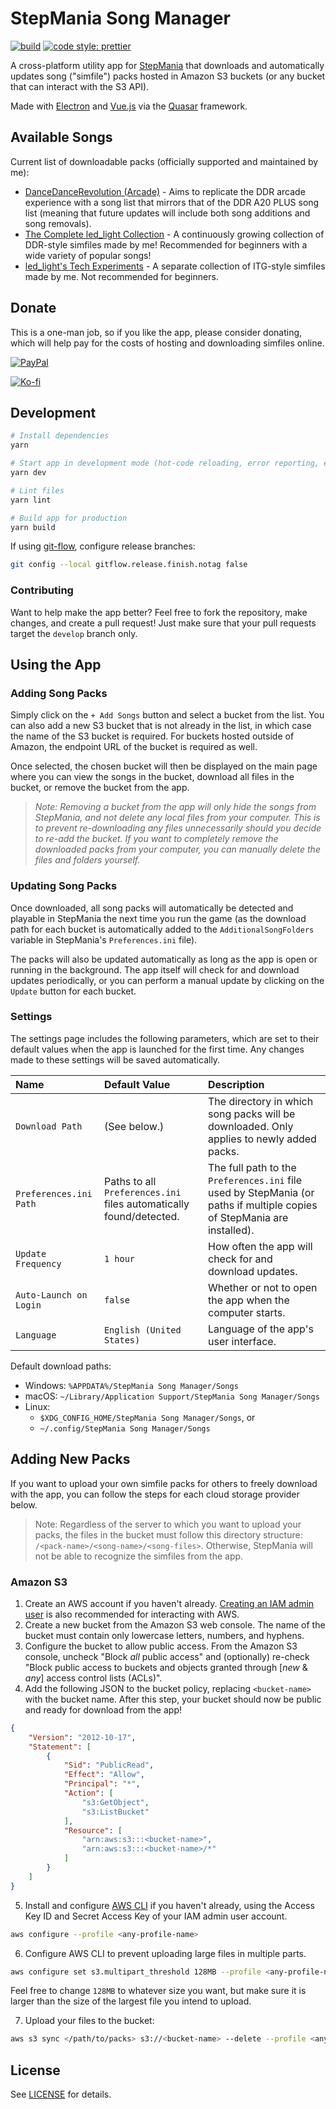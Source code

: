 # StepMania Song Manager

[![build](https://github.com/edward-ly/stepmania-song-manager/actions/workflows/main.yml/badge.svg?branch=master)](https://github.com/edward-ly/stepmania-song-manager/actions/workflows/main.yml)
[![code style: prettier](https://img.shields.io/badge/code_style-prettier-ff69b4.svg)](https://github.com/prettier/prettier)

A cross-platform utility app for [StepMania](https://github.com/stepmania/stepmania) that downloads and automatically updates song ("simfile") packs hosted in Amazon S3 buckets (or any bucket that can interact with the S3 API).

Made with [Electron](https://www.electronjs.org/) and [Vue.js](https://vuejs.org/) via the [Quasar](https://quasar.dev/) framework.

## Available Songs

Current list of downloadable packs (officially supported and maintained by me):

-   [DanceDanceRevolution (Arcade)](https://p.eagate.573.jp/game/ddr/ddra20/p/index.html) - Aims to replicate the DDR arcade experience with a song list that mirrors that of the DDR A20 PLUS song list (meaning that future updates will include both song additions and song removals).
-   [The Complete led_light Collection](https://zenius-i-vanisher.com/v5.2/viewsimfilecategory.php?categoryid=821) - A continuously growing collection of DDR-style simfiles made by me!
    Recommended for beginners with a wide variety of popular songs!
-   [led_light's Tech Experiments](https://zenius-i-vanisher.com/v5.2/viewsimfilecategory.php?categoryid=821) - A separate collection of ITG-style simfiles made by me.
    Not recommended for beginners.

## Donate

This is a one-man job, so if you like the app, please consider donating, which will help pay for the costs of hosting and downloading simfiles online.

[![PayPal](https://www.paypalobjects.com/en_US/i/btn/btn_donateCC_LG.gif)](https://www.paypal.com/donate?hosted_button_id=R3F883NUQFLP2)

[![Ko-fi](https://ko-fi.com/img/githubbutton_sm.svg)](https://ko-fi.com/Z8Z42UJNY)

## Development

```bash
# Install dependencies
yarn

# Start app in development mode (hot-code reloading, error reporting, etc.)
yarn dev

# Lint files
yarn lint

# Build app for production
yarn build
```

If using [git-flow](https://github.com/petervanderdoes/gitflow-avh), configure release branches:

```bash
git config --local gitflow.release.finish.notag false
```

### Contributing

Want to help make the app better?
Feel free to fork the repository, make changes, and create a pull request!
Just make sure that your pull requests target the `develop` branch only.

## Using the App

### Adding Song Packs

Simply click on the `+ Add Songs` button and select a bucket from the list.
You can also add a new S3 bucket that is not already in the list, in which case the name of the S3 bucket is required.
For buckets hosted outside of Amazon, the endpoint URL of the bucket is required as well.

Once selected, the chosen bucket will then be displayed on the main page where you can view the songs in the bucket, download all files in the bucket, or remove the bucket from the app.

> *Note: Removing a bucket from the app will only hide the songs from StepMania, and not delete any local files from your computer.
  This is to prevent re-downloading any files unnecessarily should you decide to re-add the bucket.
  If you want to completely remove the downloaded packs from your computer, you can manually delete the files and folders yourself.*

### Updating Song Packs

Once downloaded, all song packs will automatically be detected and playable in StepMania the next time you run the game (as the download path for each bucket is automatically added to the `AdditionalSongFolders` variable in StepMania's `Preferences.ini` file).

The packs will also be updated automatically as long as the app is open or running in the background.
The app itself will check for and download updates periodically, or you can perform a manual update by clicking on the `Update` button for each bucket.

### Settings

The settings page includes the following parameters, which are set to their default values when the app is launched for the first time.
Any changes made to these settings will be saved automatically.

| Name | Default Value | Description |
| :- | :- | :- |
| `Download Path` | (See below.) | The directory in which song packs will be downloaded. Only applies to newly added packs. |
| `Preferences.ini Path` | Paths to all `Preferences.ini` files automatically found/detected. | The full path to the `Preferences.ini` file used by StepMania (or paths if multiple copies of StepMania are installed). |
| `Update Frequency` | `1 hour` | How often the app will check for and download updates. |
| `Auto-Launch on Login` | `false` | Whether or not to open the app when the computer starts. |
| `Language` | `English (United States)` | Language of the app's user interface. |

Default download paths:

-   Windows: `%APPDATA%/StepMania Song Manager/Songs`
-   macOS: `~/Library/Application Support/StepMania Song Manager/Songs`
-   Linux:
    -   `$XDG_CONFIG_HOME/StepMania Song Manager/Songs`, or
    -   `~/.config/StepMania Song Manager/Songs`

## Adding New Packs

If you want to upload your own simfile packs for others to freely download with the app, you can follow the steps for each cloud storage provider below.

> Note: Regardless of the server to which you want to upload your packs, the files in the bucket must follow this directory structure: `/<pack-name>/<song-name>/<song-files>`.
Otherwise, StepMania will not be able to recognize the simfiles from the app.

### Amazon S3

1. Create an AWS account if you haven't already.
   [Creating an IAM admin user](https://docs.aws.amazon.com/IAM/latest/UserGuide/getting-started_create-admin-group.html) is also recommended for interacting with AWS.
2. Create a new bucket from the Amazon S3 web console.
   The name of the bucket must contain only lowercase letters, numbers, and hyphens.
3. Configure the bucket to allow public access.
   From the Amazon S3 console, uncheck "Block *all* public access" and (optionally) re-check "Block public access to buckets and objects granted through [*new* & *any*] access control lists (ACLs)".
4. Add the following JSON to the bucket policy, replacing `<bucket-name>` with the bucket name.
   After this step, your bucket should now be public and ready for download from the app!

```json
{
    "Version": "2012-10-17",
    "Statement": [
        {
            "Sid": "PublicRead",
            "Effect": "Allow",
            "Principal": "*",
            "Action": [
                "s3:GetObject",
                "s3:ListBucket"
            ],
            "Resource": [
                "arn:aws:s3:::<bucket-name>",
                "arn:aws:s3:::<bucket-name>/*"
            ]
        }
    ]
}
```

5. Install and configure [AWS CLI](https://aws.amazon.com/cli/) if you haven't already, using the Access Key ID and Secret Access Key of your IAM admin user account.

```sh
aws configure --profile <any-profile-name>
```

6. Configure AWS CLI to prevent uploading large files in multiple parts.

```sh
aws configure set s3.multipart_threshold 128MB --profile <any-profile-name>
```

Feel free to change `128MB` to whatever size you want, but make sure it is larger than the size of the largest file you intend to upload.

7. Upload your files to the bucket:

```sh
aws s3 sync </path/to/packs> s3://<bucket-name> --delete --profile <any-profile-name>
```

## License

See [LICENSE](./LICENSE) for details.
